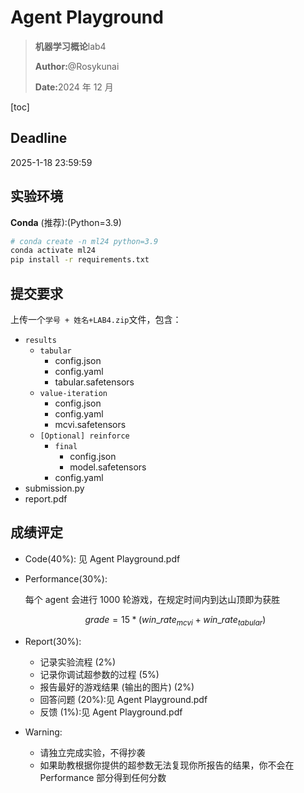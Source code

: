 # Agent Playground

> <p><strong>机器学习概论</strong>lab4</p>
>
> <p><strong>Author:</strong>@Rosykunai</p>
>
> <p><strong>Date:</strong>2024 年 12 月</p>

[toc]

## Deadline

2025-1-18 23:59:59

## 实验环境

**Conda** (推荐):(Python=3.9)

```bash
# conda create -n ml24 python=3.9
conda activate ml24
pip install -r requirements.txt
```

## 提交要求

上传一个`学号 + 姓名+LAB4.zip`文件，包含：

- `results`
  - `tabular`
    - config.json
    - config.yaml
    - tabular.safetensors
  - `value-iteration`
    - config.json
    - config.yaml
    - mcvi.safetensors
  - `[Optional] reinforce`
    - `final`
      - config.json
      - model.safetensors
    - config.yaml
- submission.py
- report.pdf

## 成绩评定

- Code(40%): 见 Agent Playground.pdf

- Performance(30%):

  每个 agent 会进行 1000 轮游戏，在规定时间内到达山顶即为获胜

  $$grade=15*(win\_rate_{mcvi}+win\_rate_{tabular})$$

- Report(30%):

  - 记录实验流程 (2%)
  - 记录你调试超参数的过程 (5%)
  - 报告最好的游戏结果 (输出的图片) (2%)
  - 回答问题 (20%):见 Agent Playground.pdf
  - 反馈 (1%):见 Agent Playground.pdf

- Warning:
  - 请独立完成实验，不得抄袭
  - 如果助教根据你提供的超参数无法复现你所报告的结果，你不会在 Performance 部分得到任何分数
